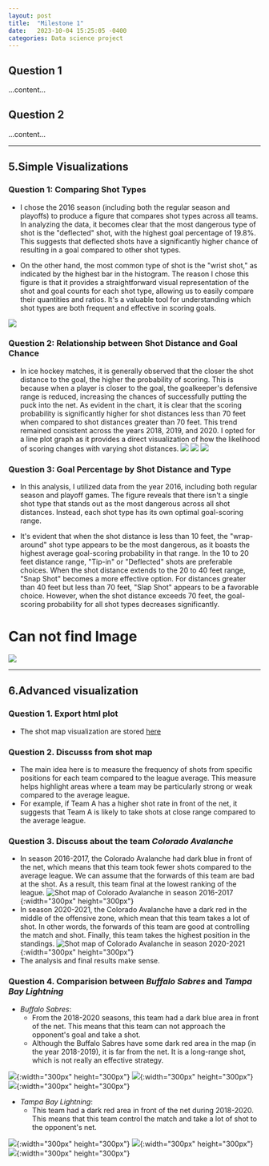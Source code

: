 ```yaml
---
layout: post
title:  "Milestone 1"
date:   2023-10-04 15:25:05 -0400
categories: Data science project
---
```


## Question 1

...content...

## Question 2

...content...

---
## 5.Simple Visualizations

### Question 1: Comparing Shot Types 

- I chose the 2016 season (including both the regular season and playoffs) to produce a figure that compares shot types across all teams. In analyzing the data, it becomes clear that the most dangerous type of shot is the "deflected" shot, with the highest goal percentage of 19.8%. This suggests that deflected shots have a significantly higher chance of resulting in a goal compared to other shot types.

- On the other hand, the most common type of shot is the "wrist shot," as indicated by the highest bar in the histogram. The reason I chose this figure is that it provides a straightforward visual representation of the shot and goal counts for each shot type, allowing us to easily compare their quantities and ratios. It's a valuable tool for understanding which shot types are both frequent and effective in scoring goals.

![](/Image/Simple_Visualizations/Q5-1_shot_type_histogram.png)


### Question 2: Relationship between Shot Distance and Goal Chance 

- In ice hockey matches, it is generally observed that the closer the shot distance to the goal, the higher the probability of scoring. This is because when a player is closer to the goal, the goalkeeper's defensive range is reduced, increasing the chances of successfully putting the puck into the net. As evident in the chart, it is clear that the scoring probability is significantly higher for shot distances less than 70 feet when compared to shot distances greater than 70 feet. This trend remained consistent across the years 2018, 2019, and 2020. I opted for a line plot graph as it provides a direct visualization of how the likelihood of scoring changes with varying shot distances.
![](/Image/Simple_Visualizations/Q5-2_shot_distance_vs_goal_chance_2018.png)
![](/Image/Simple_Visualizations/Q5-2_shot_distance_vs_goal_chance_2019.png)
![](/Image/Simple_Visualizations/Q5-2_shot_distance_vs_goal_chance_2020.png)

### Question 3: Goal Percentage by Shot Distance and Type

- In this analysis, I utilized data from the year 2016, including both regular season and playoff games. The figure reveals that there isn't a single shot type that stands out as the most dangerous across all shot distances. Instead, each shot type has its own optimal goal-scoring range.

- It's evident that when the shot distance is less than 10 feet, the "wrap-around" shot type appears to be the most dangerous, as it boasts the highest average goal-scoring probability in that range. In the 10 to 20 feet distance range, "Tip-in" or "Deflected" shots are preferable choices. When the shot distance extends to the 20 to 40 feet range, "Snap Shot" becomes a more effective option. For distances greater than 40 feet but less than 70 feet, "Slap Shot" appears to be a favorable choice. However, when the shot distance exceeds 70 feet, the goal-scoring probability for all shot types decreases significantly.


# Can not find Image
![](/Image/Simple_Visualizations/Q5-3_)

---
## 6.Advanced visualization

### Question 1. Export html plot 
- The shot map visualization are stored [here](/Image/Advanced_visualization/shot_map_visualization.html)

### Question 2. Discusss from shot map
- The main idea here is to measure the frequency of shots from specific positions for each team compared to the league average. This measure helps highlight areas where a team may be particularly strong or weak compared to the average league.
- For example, if Team A has a higher shot rate in front of the net, it suggests that Team A is likely to take shots at close range compared to the average league.

### Question 3. Discuss about the team *Colorado Avalanche*
- In season 2016-2017, the Colorado Avalanche had dark blue in front of the net, which means that this team took fewer shots compared to the average league. We can assume that the forwards of this team are bad at the shot. As a result, this team final at the lowest ranking of the league.
![](/Image/Advanced_visualization/2016/Colorado%20Avalanche.jpg "Shot map of Colorado Avalanche in season 2016-2017"){:width="300px" height="300px"} 
- In season 2020-2021, the Colorado Avalanche have a dark red in the middle of the offensive zone, which mean that this team takes a lot of shot. In other words, the forwards of this team are good at controlling the match and shot. Finally, this team takes the highest position in the standings.
![](/Image/Advanced_visualization/2020/Colorado%20Avalanche.jpg "Shot map of Colorado Avalanche in season 2020-2021"){:width="300px" height="300px"} 
- The analysis and final results make sense.

### Question 4. Comparision between *Buffalo Sabres* and *Tampa Bay Lightning*
- *Buffalo Sabres*:
    + From the 2018-2020 seasons, this team had a dark blue area in front of the net. This means that this team can not approach the opponent's goal and take a shot. 
    + Although the Buffalo Sabres have some dark red area in the map (in the year 2018-2019), it is far from the net. It is a long-range shot, which is not really an effective strategy.

![](/Image/Advanced_visualization/2018/Buffalo%20Sabres.jpg){:width="300px" height="300px"} 
![](/Image/Advanced_visualization/2019/Buffalo%20Sabres.jpg){:width="300px" height="300px"} 
![](/Image/Advanced_visualization/2020/Buffalo%20Sabres.jpg){:width="300px" height="300px"} 

- *Tampa Bay Lightning*:
    + This team had a dark red area in front of the net during 2018-2020. This means that this team control the match and take a lot of shot to the opponent's net.

![](/Image/Advanced_visualization/2018/Tampa%20Bay%20Lightning.jpg){:width="300px" height="300px"} 
![](/Image/Advanced_visualization/2019/Tampa%20Bay%20Lightning.jpg){:width="300px" height="300px"} 
![](/Image/Advanced_visualization/2020/Tampa%20Bay%20Lightning.jpg){:width="300px" height="300px"} 

